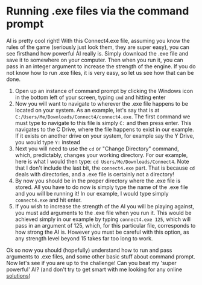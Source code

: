 # Running .exe files via the command prompt
AI is pretty cool right! With this Connect4.exe file, assuming you know the rules of the game (seriously just look them, they are super easy), you can see firsthand how powerful AI really is. Simply download the .exe file and save it to somewhere on your computer. Then when you run it, you can pass in an integer argument to increase the strength of the engine. If you do not know how to run .exe files, it is very easy, so let us see how that can be done.
1. Open up an instance of command prompt by clicking the Windows icon in the bottom left of your screen, typing `cmd` and hitting enter
2. Now you will want to navigate to wherever the .exe file happens to be located on your system. As an example, let's say that is at `C:/Users/Me/Downloads/Connect4/connect4.exe`. The first command we must type to navigate to this file is simply `C:` and then press enter. This navigates to the C Drive, where the file happens to exist in our example. If it exists on another drive on your system, for example say the Y Drive, you would type `Y:` instead
3. Next you will need to use the `cd` or "Change Directory" command, which, predictably, changes your working directory. For our example, here is what I would then type: `cd Users/Me/Downloads/Connect4`. Note that I don't include the last bit, the `connect4.exe` part. That is because `cd` deals with directories, and a .exe file is certainly not a directory!
4. By now you should be in the proper directory where the .exe file is stored. All you have to do now is simply type the name of the .exe file and you will be running it! In our example, I would type simply `connect4.exe` and hit enter.
5. If you wish to increase the strength of the AI you will be playing against, you must add arguments to the .exe file when you run it. This would be achieved simply in our example by typing `connect4.exe 125`, which will pass in an argument of 125, which, for this particular file, corresponds to how strong the AI is. However you must be careful with this option, as any strength level beyond 15 takes far too long to work.

Ok so now you should (hopefully) understand how to run and pass arguments to .exe files, and some other basic stuff about command prompt. Now let's see if you are up to the challenge! Can you beat my 'super powerful' AI? (and don't try to get smart with me looking for any online [solutions](https://github.com/tromp/fhourstones88))
